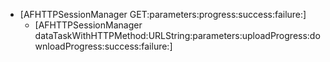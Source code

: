 * \[AFHTTPSessionManager GET:parameters:progress:success:failure:\]
  * \[AFHTTPSessionManager dataTaskWithHTTPMethod:URLString:parameters:uploadProgress:downloadProgress:success:failure:\]



